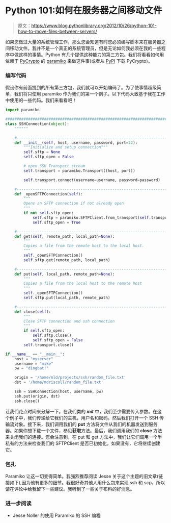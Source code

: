 # Python 101:如何在服务器之间移动文件

> 原文：<https://www.blog.pythonlibrary.org/2012/10/26/python-101-how-to-move-files-between-servers/>

如果您做过大量的系统管理工作，那么您会知道有时您必须编写脚本来在服务器之间移动文件。我并不是一个真正的系统管理员，但是无论如何我必须在我的一些程序中做这样的事情。Python 有几个提供这种能力的第三方包。我们将看看如何用依赖于 [PyCrypto](https://www.dlitz.net/software/pycrypto/) 的 [paramiko](http://pypi.python.org/pypi/paramiko/1.8.0) 来做这件事(或者从 [PyPI](http://pypi.python.org/pypi/pycrypto/2.6) 下载 PyCrypto)。

### 编写代码

假设你有前面提到的所有第三方包，我们就可以开始编码了。为了使事情超级简单，我们将只使用 paramiko 作为我们的第一个例子。以下代码大致基于我在工作中使用的一些代码。我们来看看吧！

```py
import paramiko

########################################################################
class SSHConnection(object):
    """"""

    #----------------------------------------------------------------------
    def __init__(self, host, username, password, port=22):
        """Initialize and setup connection"""
        self.sftp = None
        self.sftp_open = False

        # open SSH Transport stream
        self.transport = paramiko.Transport((host, port))

        self.transport.connect(username=username, password=password)

    #----------------------------------------------------------------------
    def _openSFTPConnection(self):
        """
        Opens an SFTP connection if not already open
        """
        if not self.sftp_open:
            self.sftp = paramiko.SFTPClient.from_transport(self.transport)
            self.sftp_open = True

    #----------------------------------------------------------------------
    def get(self, remote_path, local_path=None):
        """
        Copies a file from the remote host to the local host.
        """
        self._openSFTPConnection()        
        self.sftp.get(remote_path, local_path)        

    #----------------------------------------------------------------------
    def put(self, local_path, remote_path=None):
        """
        Copies a file from the local host to the remote host
        """
        self._openSFTPConnection()
        self.sftp.put(local_path, remote_path)

    #----------------------------------------------------------------------
    def close(self):
        """
        Close SFTP connection and ssh connection
        """
        if self.sftp_open:
            self.sftp.close()
            self.sftp_open = False
        self.transport.close()

if __name__ == "__main__":
    host = "myserver"
    username = "mike"
    pw = "dingbat!"

    origin = '/home/mld/projects/ssh/random_file.txt'
    dst = '/home/mdriscoll/random_file.txt'

    ssh = SSHConnection(host, username, pw)
    ssh.put(origin, dst)
    ssh.close()

```

让我们花点时间来分解一下。在我们类的 *__init__* 中，我们至少需要传入参数。在这个例子中，我们传递给它我们的主机，用户名和密码。然后我们打开一个 SSH 传输流对象。接下来，我们调用我们的 **put** 方法将文件从我们的机器发送到服务器。如果你想下载一个文件，参见**获取**方法。最后，我们调用我们的 **close** 方法来关闭我们的连接。您会注意到，在 put 和 get 方法中，我们让它们调用一个半私有的方法来检查我们的 SFTPClient 是否已初始化，如果没有，它将继续创建它。

### 包扎

Paramiko 让这一切变得简单。我强烈推荐阅读 Jesse 关于这个主题的旧文章(链接如下),因为他有更多的细节。我很好奇其他人用什么包来实现 ssh 和 scp，所以请在评论中给我留下一些建议。我听到了一些关于布料的好消息。

### 进一步阅读

*   Jesse Noller 的使用 Paramiko 的 SSH 编程